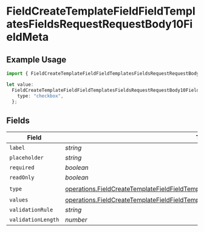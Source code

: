 # FieldCreateTemplateFieldFieldTemplatesFieldsRequestRequestBody10FieldMeta

## Example Usage

```typescript
import { FieldCreateTemplateFieldFieldTemplatesFieldsRequestRequestBody10FieldMeta } from "@documenso/sdk-typescript/models/operations";

let value:
  FieldCreateTemplateFieldFieldTemplatesFieldsRequestRequestBody10FieldMeta = {
    type: "checkbox",
  };
```

## Fields

| Field                                                                                                                                                                                                | Type                                                                                                                                                                                                 | Required                                                                                                                                                                                             | Description                                                                                                                                                                                          |
| ---------------------------------------------------------------------------------------------------------------------------------------------------------------------------------------------------- | ---------------------------------------------------------------------------------------------------------------------------------------------------------------------------------------------------- | ---------------------------------------------------------------------------------------------------------------------------------------------------------------------------------------------------- | ---------------------------------------------------------------------------------------------------------------------------------------------------------------------------------------------------- |
| `label`                                                                                                                                                                                              | *string*                                                                                                                                                                                             | :heavy_minus_sign:                                                                                                                                                                                   | N/A                                                                                                                                                                                                  |
| `placeholder`                                                                                                                                                                                        | *string*                                                                                                                                                                                             | :heavy_minus_sign:                                                                                                                                                                                   | N/A                                                                                                                                                                                                  |
| `required`                                                                                                                                                                                           | *boolean*                                                                                                                                                                                            | :heavy_minus_sign:                                                                                                                                                                                   | N/A                                                                                                                                                                                                  |
| `readOnly`                                                                                                                                                                                           | *boolean*                                                                                                                                                                                            | :heavy_minus_sign:                                                                                                                                                                                   | N/A                                                                                                                                                                                                  |
| `type`                                                                                                                                                                                               | [operations.FieldCreateTemplateFieldFieldTemplatesFieldsRequestRequestBody10FieldMetaType](../../models/operations/fieldcreatetemplatefieldfieldtemplatesfieldsrequestrequestbody10fieldmetatype.md) | :heavy_check_mark:                                                                                                                                                                                   | N/A                                                                                                                                                                                                  |
| `values`                                                                                                                                                                                             | [operations.FieldCreateTemplateFieldFieldTemplatesFieldsValues](../../models/operations/fieldcreatetemplatefieldfieldtemplatesfieldsvalues.md)[]                                                     | :heavy_minus_sign:                                                                                                                                                                                   | N/A                                                                                                                                                                                                  |
| `validationRule`                                                                                                                                                                                     | *string*                                                                                                                                                                                             | :heavy_minus_sign:                                                                                                                                                                                   | N/A                                                                                                                                                                                                  |
| `validationLength`                                                                                                                                                                                   | *number*                                                                                                                                                                                             | :heavy_minus_sign:                                                                                                                                                                                   | N/A                                                                                                                                                                                                  |